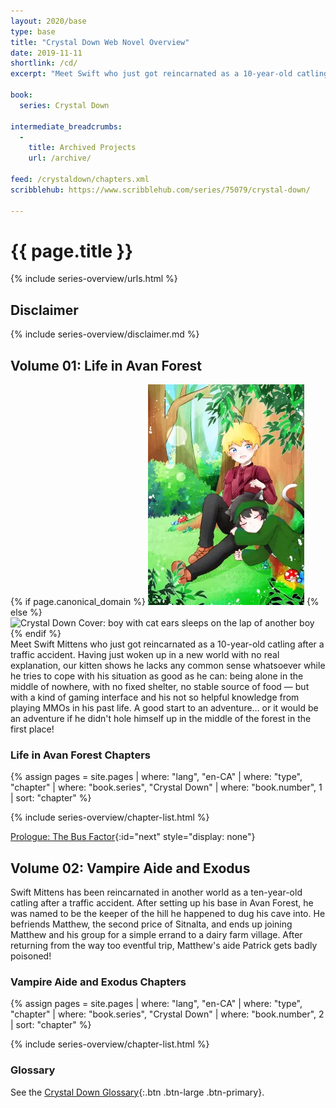 ```yaml
---
layout: 2020/base
type: base
title: "Crystal Down Web Novel Overview"
date: 2019-11-11
shortlink: /cd/
excerpt: "Meet Swift who just got reincarnated as a 10-year-old catling after a traffic accident. Having just woken up in a new world with no real explanation, our kitten shows he lacks any common sense whatsoever…"

book:
  series: Crystal Down

intermediate_breadcrumbs:
  -
    title: Archived Projects
    url: /archive/

feed: /crystaldown/chapters.xml
scribblehub: https://www.scribblehub.com/series/75079/crystal-down/

---
```

<script type="application/ld+json">
{
  "@context": "https://schema.org",
  "@type": "BreadcrumbList",
  "itemListElement": [{
    "@type": "ListItem",
    "position": 0,
    "name": "{{ site.title }}",
    "item": "{{ "/" | absolute_url }}"
  }, {
    "@type": "ListItem",
    "position": 1,
    "name": "Crystal Down",
    "item": "{{ "/crystaldown/" | absolute_url }}"
  }]
}
</script>

<!-- markdownlint-disable MD025 -->
# {{ page.title }}

{% include series-overview/urls.html %}

## Disclaimer

{% include series-overview/disclaimer.md %}

## Volume&nbsp;01: Life&nbsp;in&nbsp;Avan&nbsp;Forest

<script type="application/ld+json">
{
  "@context": "https://schema.org",
  "@type": "Book",
  "url": "{{ page.url | absolute_url }}#volume01-lifeinavanforest",
  "name": "{{ site.book.series }} 1: Life in Avan Forest",
  "position": "1",
  "copyrightYear": "2019-2020",
  "inLanguage": "en-CA",
  "author": {
    "@type": "Person", {% assign author = site.data.staff | where: "id", page.author | last %}
    "name": "{{ author.name }}",
    "url": "{{ author.url }}"
  },
  "publisher": {
    "@type": "Person",
    "name": "{{ author.name }}",
    "url": "{{ author.url }}"
  }
}
</script>

<!-- markdownlint-disable MD033 -->
<div class="row">
<div class="col-12 col-md-3">
{% if page.canonical_domain %}
<img src="thumbnail.webp" alt="Crystal Down Cover: boy with cat ears sleeps on the lap of another boy">
{% else %}
<img src="{{ page.path | replace: 'index.md', '/thumbnail.webp' | prepend: '/' | prepend: site.static_url | absolute_url }}" alt="Crystal Down Cover: boy with cat ears sleeps on the lap of another boy">
{% endif %}
</div>
<div class="col-12 col-md-9">
Meet Swift Mittens who just got reincarnated as a 10-year-old catling after a traffic accident.
Having just woken up in a new world with no real explanation, our kitten shows he lacks any common sense whatsoever while he tries to cope with his situation as good as he can: being alone in the middle of nowhere, with no fixed shelter, no stable source of food — but with a kind of gaming interface and his not so helpful knowledge from playing MMOs in his past life.
A good start to an adventure… or it would be an adventure if he didn't hole himself up in the middle of the forest in the first place!

<h3 class="mt-3"> Life in Avan Forest Chapters</h3>

{% assign pages = site.pages
  | where: "lang", "en-CA"
  | where: "type", "chapter"
  | where: "book.series", "Crystal Down"
  | where: "book.number", 1
  | sort: "chapter" %}

{% include series-overview/chapter-list.html %}
</div>
</div>
<!-- markdownlint-enable MD033 -->

[Prologue: The Bus Factor](./01-life-in-avan-forest/00-prologue-the-bus-factor/){:id="next" style="display: none"}

## Volume&nbsp;02: Vampire&nbsp;Aide&nbsp;and&nbsp;Exodus

<script type="application/ld+json">
{
  "@context": "https://schema.org",
  "@type": "Book",
  "url": "{{ page.url | absolute_url }}#volume02-vampireaideandexodus",
  "name": "{{ site.book.series }} 2: Vampire Aide and Exodus",
  "position": "1",
  "copyrightYear": "2020",
  "inLanguage": "en-CA",
  "author": {
    "@type": "Person", {% assign author = site.data.staff | where: "id", page.author | last %}
    "name": "{{ author.name }}",
    "url": "{{ author.url }}"
  },
  "publisher": {
    "@type": "Person",
    "name": "{{ author.name }}",
    "url": "{{ author.url }}"
  }
}
</script>

Swift Mittens has been reincarnated in another world as a ten-year-old catling after a traffic accident.
After setting up his base in Avan Forest, he was named to be the keeper of the hill he happened to dug his cave into.
He befriends Matthew, the second price of Sitnalta, and ends up joining Matthew and his group for a simple errand to a dairy farm village.
After returning from the way too eventful trip, Matthew's aide Patrick gets badly poisoned!

### Vampire Aide and Exodus Chapters

{% assign pages = site.pages
  | where: "lang", "en-CA"
  | where: "type", "chapter"
  | where: "book.series", "Crystal Down"
  | where: "book.number", 2
  | sort: "chapter" %}

{% include series-overview/chapter-list.html %}

### Glossary

See the [Crystal Down Glossary](./glossary/){:.btn .btn-large .btn-primary}.
